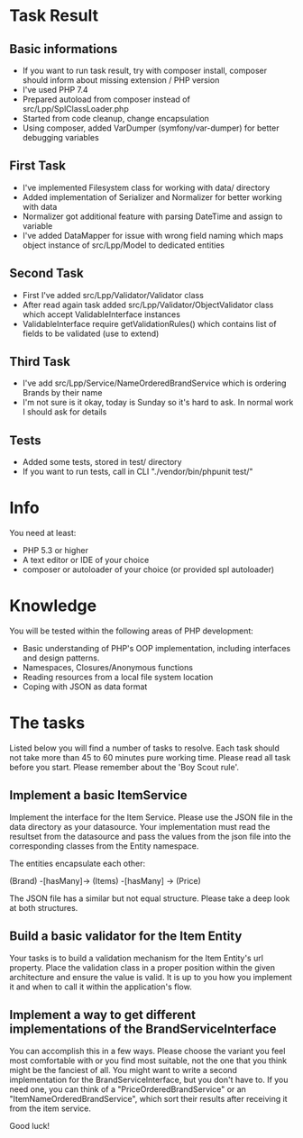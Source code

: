# Task Result

## Basic informations

* If you want to run task result, try with composer install, composer should inform about missing extension / PHP version
* I've used PHP 7.4
* Prepared autoload from composer instead of src/Lpp/SplClassLoader.php
* Started from code cleanup, change encapsulation
* Using composer, added VarDumper (symfony/var-dumper) for better debugging variables

## First Task

* I've implemented Filesystem class for working with data/ directory
* Added implementation of Serializer and Normalizer for better working with data
* Normalizer got additional feature with parsing DateTime and assign to variable
* I've added DataMapper for issue with wrong field naming which maps object instance of src/Lpp/Model to dedicated entities

## Second Task

* First I've added src/Lpp/Validator/Validator class
* After read again task added src/Lpp/Validator/ObjectValidator class which accept ValidableInterface instances
* ValidableInterface require getValidationRules() which contains list of fields to be validated (use to extend)

## Third Task

* I've add src/Lpp/Service/NameOrderedBrandService which is ordering Brands by their name
* I'm not sure is it okay, today is Sunday so it's hard to ask. In normal work I should ask for details

## Tests

* Added some tests, stored in test/ directory
* If you want to run tests, call in CLI "./vendor/bin/phpunit test/"


# Info

You need at least:

* PHP 5.3 or higher
* A text editor or IDE of your choice
* composer or autoloader of your choice (or provided spl autoloader)

# Knowledge

You will be tested within the following areas of PHP development:

* Basic understanding of PHP's OOP implementation, including interfaces and design patterns.
* Namespaces, Closures/Anonymous functions
* Reading resources from a local file system location
* Coping with JSON as data format

# The tasks

Listed below you will find a number of tasks to resolve. Each task should not take more than 45 to 60 minutes pure working time.
Please read all task before you start.
Please remember about the 'Boy Scout rule'.

## Implement a basic ItemService

Implement the interface for the Item Service. Please use the JSON file in the data directory as your datasource.
Your implementation must read the resultset from the datasource and pass the values from the json file into the corresponding classes from the Entity namespace.

The entities encapsulate each other:

(Brand) -[hasMany]-> (Items) -[hasMany] -> (Price)

The JSON file has a similar but not equal structure. Please take a deep look at both structures.

## Build a basic validator for the Item Entity

Your tasks is to build a validation mechanism for the Item Entity's url property.
Place the validation class in a proper position within the given architecture and ensure the value is valid.
It is up to you how you implement it and when to call it within the application's flow.

## Implement a way to get different implementations of the BrandServiceInterface

You can accomplish this in a few ways.
Please choose the variant you feel most comfortable with or you find most suitable, not the one that you think might be the fanciest of all.
You might want to write a second implementation for the BrandServiceInterface, but you don't have to.
If you need one, you can think of a "PriceOrderedBrandService" or an "ItemNameOrderedBrandService", which sort their results after receiving it from the item service.

Good luck!
